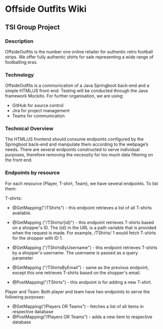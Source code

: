 # Offside Outfits Wiki
## TSI Group Project
### Description

OffsideOutfits is the number one online retailer for authentic retro football strips. We offer fully authentic shirts for sale representing a wide range of footballing eras.


### Technology
OffsideOutfits is a communication of a Java Springboot back-end and a simple HTML/JS front-end. Testing will be conducted through the Java framework Mockito. For further organisation, we are using:
- GitHub for source control
- Jira for project management 
- Teams for communication 

### Technical Overview
The HTML/JS frontend should consume endpoints configured by the Springboot back-end and manipulate them according to the webpage’s needs. There are several endpoints constructed to serve individual purposes, therefore removing the necessity for too much data filtering on the front end.

### Endpoints by resource 
For each resource (Player, T-shirt, Team), we have several endpoints. To list them:

T-shirts:
- @GetMapping("/TShirts") - this endpoint retrieves a list of all T-shirts available. 

- @GetMapping ("/TShirts/{id}") - this endpoint retrieves T-shirts based on a shopper's ID. The {id} in the URL is a path variable that is provided when the request is made. For example, /TShirts/ 1 would fetch T-shirts for the shopper with ID 1.

- @GetMapping ("/TShirtsByUsername") - this endpoint retrieves T-shirts by a shopper's username. The username is passed as a query parameter

- @GetMapping ("/TShirtsByEmail") - same as the previous endpoint, except this one retrieves T-shirts based on the shopper's email.

- @PostMapping("/TShirts") - this endpoint is for adding a new T-shirt.

Player and Team:
Both player and team have two endpoints to serve the following purposes:
- @GetMapping(“/Players OR Teams”) - fetches a list of all items in respective database
- @PostMapping(“/Players OR Teams”) - adds a new item to respective database 
